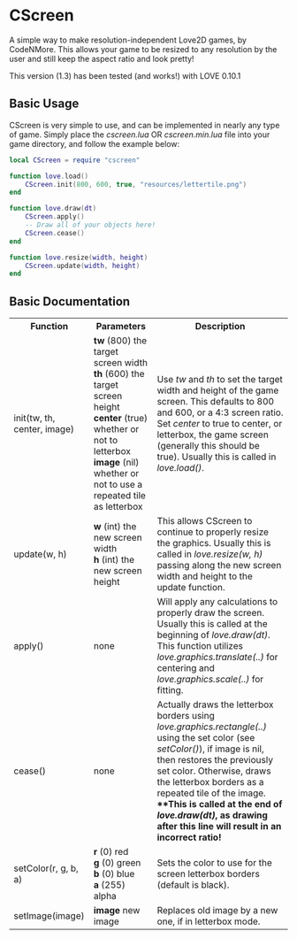 # CScreen
A simple way to make resolution-independent Love2D games, by CodeNMore. This allows your game to be resized to any resolution by the user and still keep the aspect ratio and look pretty!

This version (1.3) has been tested (and works!) with LOVE 0.10.1

## Basic Usage
CScreen is very simple to use, and can be implemented in nearly any type of game. Simply place the *cscreen.lua* OR *cscreen.min.lua* file into your game directory, and follow the example below:
```lua
local CScreen = require "cscreen"

function love.load()
	CScreen.init(800, 600, true, "resources/lettertile.png")
end

function love.draw(dt)
	CScreen.apply()
	-- Draw all of your objects here!
	CScreen.cease()
end

function love.resize(width, height)
	CScreen.update(width, height)
end
```

## Basic Documentation
<table>
	<tr>
		<th>Function</th>
		<th>Parameters</th>
		<th>Description</th>
	</tr>
	<tr>
		<td>init(tw, th, center, image)</td>
		<td>
			<b>tw</b> (800) the target screen width<br>
			<b>th</b> (600) the target screen height<br>
			<b>center</b> (true) whether or not to letterbox
			<b>image</b> (nil) whether or not to use a repeated tile as letterbox
		</td>
		<td>
			Use <em>tw</em> and <em>th</em> to set the target width and height of the game screen. This defaults to 800 and 600, or a 4:3 screen ratio. Set <em>center</em> to true to center, or letterbox, the game screen (generally this should be true). Usually this is called in <em>love.load()</em>.
		</td>
	</tr>
	<tr>
		<td>update(w, h)</td>
		<td>
			<b>w</b> (int) the new screen width<br>
			<b>h</b> (int) the new screen height
		</td>
		<td>
			This allows CScreen to continue to properly resize the graphics. Usually this is called in <em>love.resize(w, h)</em> passing along the new screen width and height to the update function.
		</td>
	</tr>
	<tr>
		<td>apply()</td>
		<td>
			none
		</td>
		<td>
			Will apply any calculations to properly draw the screen. Usually this is called at the beginning of <em>love.draw(dt)</em>. This function utilizes <em>love.graphics.translate(..)</em> for centering and <em>love.graphics.scale(..)</em> for fitting.
		</td>
	</tr>
	<tr>
		<td>cease()</td>
		<td>
			none
		</td>
		<td>
			Actually draws the letterbox borders using <em>love.graphics.rectangle(..)</em> using the set color (see <em>setColor()</em>), if image is nil, then restores the previously set color. Otherwise, draws the letterbox borders as a repeated tile of the image. <b>**This is called at the end of <em>love.draw(dt)</em>, as drawing after this line will result in an incorrect ratio!</b>
		</td>
	</tr>
	<tr>
		<td>setColor(r, g, b, a)</td>
		<td>
			<b>r</b> (0) red<br>
			<b>g</b> (0) green<br>
			<b>b</b> (0) blue<br>
			<b>a</b> (255) alpha
		</td>
		<td>
			Sets the color to use for the screen letterbox borders (default is black).
		</td>
	</tr>
	<tr>
		<td>setImage(image)</td>
		<td>
			<b>image</b> new image<br>
		</td>
		<td>
			Replaces old image by a new one, if in letterbox mode.
		</td>
	</tr>
</table>
